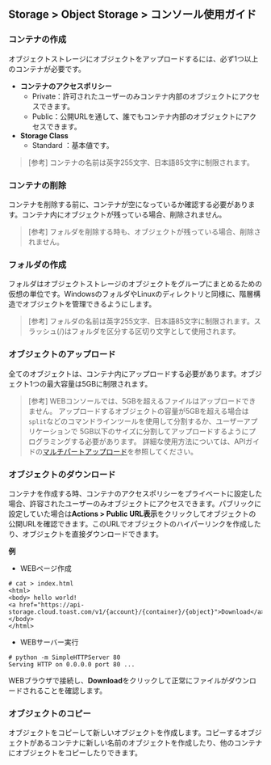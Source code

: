 ## Storage > Object Storage > コンソール使用ガイド


### コンテナの作成

オブジェクトストレージにオブジェクトをアップロードするには、必ず1つ以上のコンテナが必要です。

* **コンテナのアクセスポリシー**
    * Private：許可されたユーザーのみコンテナ内部のオブジェクトにアクセスできます。
    * Public：公開URLを通して、誰でもコンテナ内部のオブジェクトにアクセスできます。
* **Storage Class**
    * Standard ：基本値です。

> [参考]
> コンテナの名前は英字255文字、日本語85文字に制限されます。


### コンテナの削除
コンテナを削除する前に、コンテナが空になっているか確認する必要があります。コンテナ内にオブジェクトが残っている場合、削除されません。

> [参考]
> フォルダを削除する時も、オブジェクトが残っている場合、削除されません。

### フォルダの作成

フォルダはオブジェクトストレージのオブジェクトをグループにまとめるための仮想の単位です。WindowsのフォルダやLinuxのディレクトリと同様に、階層構造でオブジェクトを管理できるようにします。

> [参考]
> フォルダの名前は英字255文字、日本語85文字に制限されます。スラッシュ(/)はフォルダを区分する区切り文字として使用されます。


### オブジェクトのアップロード

全てのオブジェクトは、コンテナ内にアップロードする必要があります。オブジェクト1つの最大容量は5GBに制限されます。

> [参考]
> WEBコンソールでは、5GBを超えるファイルはアップロードできません。
> アップロードするオブジェクトの容量が5GBを超える場合は`split`などのコマンドラインツールを使用して分割するか、ユーザーアプリケーションで 5GB以下のサイズに分割してアップロードするようにプログラミングする必要があります。
> 詳細な使用方法については、APIガイドの[マルチパートアップロード](api-guide/#_10)を参照してください。

### オブジェクトのダウンロード

コンテナを作成する時、コンテナのアクセスポリシーをプライベートに設定した場合、許容されたユーザーのみオブジェクトにアクセスできます。パブリックに設定していた場合は**Actions > Public URL表示**をクリックしてオブジェクトの公開URLを確認できます。このURLでオブジェクトのハイパーリンクを作成したり、オブジェクトを直接ダウンロードできます。

**例**

* WEBページ作成

```
# cat > index.html
<html>
<body> hello world!
<a href="https://api-storage.cloud.toast.com/v1/{account}/{container}/{object}">Download</a>
</body>
</html>
```

* WEBサーバー実行

```
# python -m SimpleHTTPServer 80
Serving HTTP on 0.0.0.0 port 80 ...
```

WEBブラウザで接続し、**Download**をクリックして正常にファイルがダウンロードされることを確認します。


### オブジェクトのコピー
オブジェクトをコピーして新しいオブジェクトを作成します。コピーするオブジェクトがあるコンテナに新しい名前のオブジェクトを作成したり、他のコンテナにオブジェクトをコピーしたりできます。
